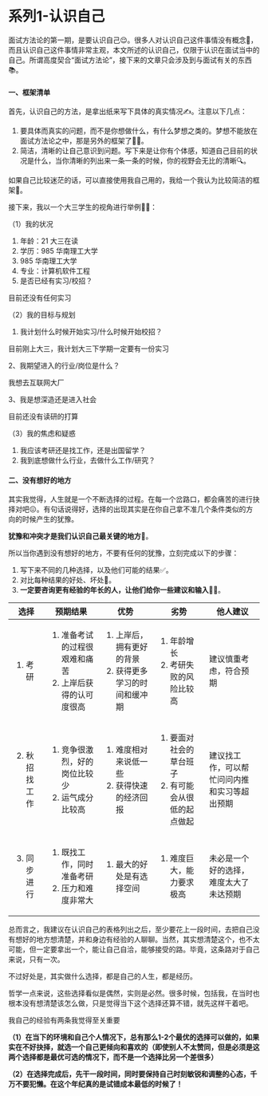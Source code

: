 # 系列1-认识自己

面试方法论的第一期，是要认识自己😌。很多人对认识自己这件事情没有概念🤔，而且认识自己这件事情非常主观，本文所述的认识自己，仅限于认识在面试当中的自己。所谓高度契合“面试方法论”，接下来的文章只会涉及到与面试有关的东西📚。

#### 一、框架清单 <a href="#z4s5h" id="z4s5h"></a>

首先，认识自己的方法，是拿出纸来写下具体的真实情况✍️。注意以下几点：

1. 要具体而真实的问题，而不是你想做什么，有什么梦想之类的。梦想不能放在面试方法论之中，那是另外的框架了🚫💭。
2. 简洁，清晰的让自己意识到问题。写下来是让你有个体感，知道自己目前的状况是什么，当你清晰的列出来一条一条的时候，你的视野会无比的清晰🔍。

如果自己比较迷茫的话，可以直接使用我自己用的，我给一个我认为比较简洁的框架📝。

接下来，我以一个大三学生的视角进行举例👨‍🎓：

（1）我的状况

1. 年龄：21 大三在读
2. 学历：985 华南理工大学
3. 985 华南理工大学
4. 专业：计算机软件工程
5. 是否已经有实习/校招？

目前还没有任何实习

（2）我的目标与规划

1. 我计划什么时候开始实习/什么时候开始校招？

目前刚上大三，我计划大三下学期一定要有一份实习

2、我期望进入的行业/岗位是什么？

我想去互联网大厂

3、我是想深造还是进入社会

目前还没有读研的打算

（3）我的焦虑和疑惑

1. 我应该考研还是找工作，还是出国留学？
2. 我到底想做什么行业，去做什么工作/研究？

#### 二、没有想好的地方 <a href="#xlwl2" id="xlwl2"></a>

其实我觉得，人生就是一个不断选择的过程。在每一个岔路口，都会痛苦的进行抉择对吧😖。有句话说得好，选择的出现其实是在你自己拿不准几个条件类似的方向的时候产生的犹豫。

**犹豫和冲突才是我们认识自己最关键的地方**🔑。

所以当你遇到没有想好的地方，不要有任何的犹豫，立刻完成以下的步骤：

1. 写下来不同的几种选择，以及他们可能的结果✅。
2. 对比每种结果的好处、坏处🔄。
3. **一定要咨询更有经验的年长的人，让他们给你一些建议和输入**👴👵。

| **选择**                            | **预期结果**                                            | **优势**                                              | **劣势**                                            | **他人建议**               |
| --------------------------------- | --------------------------------------------------- | --------------------------------------------------- | ------------------------------------------------- | ---------------------- |
| <ol><li>考研</li></ol>              | <ol><li>准备考试的过程很艰难和痛苦</li><li>上岸后获得的认可度很高</li></ol> | <ol><li>上岸后，拥有更好的背景</li><li>获得更多学习的时间和缓冲期</li></ol> | <ol><li>年龄增长</li><li>考研失败的风险比较高</li></ol>         | 建议慎重考虑，符合预期            |
| <ol start="2"><li>秋招找工作</li></ol> | <ol><li>竞争很激烈，好的岗位比较少</li><li>运气成分比较高</li></ol>     | <ol><li>难度相对来说低一些</li><li>获得快速的经济回报</li></ol>       | <ol><li>要面对社会的草台班子</li><li>有可能会从很低的起点做起</li></ol> | 建议找工作，可以帮忙问问内推和实习等超出预期 |
| <ol start="3"><li>同步进行</li></ol>  | <ol><li>既找工作，同时准备考研</li><li>压力和难度非常大</li></ol>      | <ol><li>最大的好处是有选择空间</li></ol>                       | <ol><li>难度巨大，能力要求极高</li></ol>                     | 未必是一个好的选择，难度太大了未达预期    |

总而言之，我建议在认识自己的表格列出之后，至少要花上一段时间，去把自己没有想好的地方想清楚，并和身边有经验的人聊聊。当然，其实想清楚这个，也不太可能，但一定要拿出一个，能让自己自洽，能够接受的路。毕竟，这条路对于自己来说，只有一次。

不过好处是，其实做什么选择，都是自己的人生，都是经历。

哲学一点来说，这些选择看似是偶然，实则是必然。很多时候，包括我，在当时也根本没有想清楚该怎么做，只是觉得当下这个选择还算不错，就先这样干着吧。

我自己的经验有两条我觉得至关重要

**（1）在当下的环境和自己个人情况下，总有那么1-2个最优的选择可以做的，如果实在不好抉择，就选一个自己更倾向和喜欢的（即使别人不太赞同，但是必须是这两个选择都是最优可选的情况下，而不是一个选择比另一个差很多）**

**（2）在选择完成后，先干一段时间，同时要保持自己时刻敏锐和调整的心态，千万不要犯懒。在这个年纪真的是试错成本最低的时候了！**
